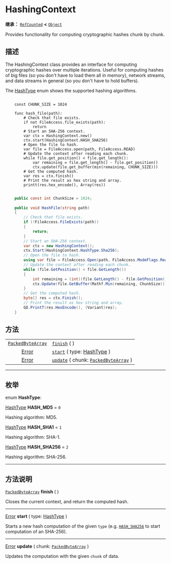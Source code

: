 <!-- ⚠ 请勿编辑本文件 ⚠ -->
<!-- 本文档使用脚本从 WeDot 引擎源码仓库生成。 -->
<!-- 生成脚本：https://github.com/WeDot-Engine/WeDot/tree/4.3/doc/tools/make_md.py； -->
<!-- 原文件：https://github.com/WeDot-Engine/WeDot/tree/4.3/doc/classes/HashingContext.xml。 -->

<div id="_class_hashingcontext"></div>

# HashingContext

**继承：** [`RefCounted`](class_refcounted.md) **<** [`Object`](class_object.md)

Provides functionality for computing cryptographic hashes chunk by chunk.

## 描述

The HashingContext class provides an interface for computing cryptographic hashes over multiple iterations. Useful for computing hashes of big files (so you don't have to load them all in memory), network streams, and data streams in general (so you don't have to hold buffers).

The [HashType](#enum_hashingcontext_hashtype) enum shows the supported hashing algorithms.



```gdscript

    const CHUNK_SIZE = 1024
    
    func hash_file(path):
        # Check that file exists.
        if not FileAccess.file_exists(path):
            return
        # Start an SHA-256 context.
        var ctx = HashingContext.new()
        ctx.start(HashingContext.HASH_SHA256)
        # Open the file to hash.
        var file = FileAccess.open(path, FileAccess.READ)
        # Update the context after reading each chunk.
        while file.get_position() < file.get_length():
            var remaining = file.get_length() - file.get_position()
            ctx.update(file.get_buffer(min(remaining, CHUNK_SIZE)))
        # Get the computed hash.
        var res = ctx.finish()
        # Print the result as hex string and array.
        printt(res.hex_encode(), Array(res))
```

```csharp

    public const int ChunkSize = 1024;
    
    public void HashFile(string path)
    {
        // Check that file exists.
        if (!FileAccess.FileExists(path))
        {
            return;
        }
        // Start an SHA-256 context.
        var ctx = new HashingContext();
        ctx.Start(HashingContext.HashType.Sha256);
        // Open the file to hash.
        using var file = FileAccess.Open(path, FileAccess.ModeFlags.Read);
        // Update the context after reading each chunk.
        while (file.GetPosition() < file.GetLength())
        {
            int remaining = (int)(file.GetLength() - file.GetPosition());
            ctx.Update(file.GetBuffer(Mathf.Min(remaining, ChunkSize)));
        }
        // Get the computed hash.
        byte[] res = ctx.Finish();
        // Print the result as hex string and array.
        GD.PrintT(res.HexEncode(), (Variant)res);
    }
```







## 方法

|||
|:-:|:--|
| [`PackedByteArray`](class_packedbytearray.md) | [`finish`](#class_hashingcontext_method_finish) ( )                                                      |
| [Error](#enum_@globalscope_error)             | [`start`](#class_hashingcontext_method_start) ( type: [HashType](#enum_hashingcontext_hashtype) )        |
| [Error](#enum_@globalscope_error)             | [`update`](#class_hashingcontext_method_update) ( chunk: [`PackedByteArray`](class_packedbytearray.md) ) |

<!-- rst-class:: classref-section-separator -->

---

## 枚举

<div id="_class_enum_hashingcontext_hashtype"></div>

enum **HashType**: <div id="enum_hashingcontext_hashtype"></div>

<div id="_class_hashingcontext_constant_hash_md5"></div>

[HashType](#enum_hashingcontext_hashtype) **HASH_MD5** = ``0``

Hashing algorithm: MD5.

<div id="_class_hashingcontext_constant_hash_sha1"></div>

[HashType](#enum_hashingcontext_hashtype) **HASH_SHA1** = ``1``

Hashing algorithm: SHA-1.

<div id="_class_hashingcontext_constant_hash_sha256"></div>

[HashType](#enum_hashingcontext_hashtype) **HASH_SHA256** = ``2``

Hashing algorithm: SHA-256.

<!-- rst-class:: classref-section-separator -->

---

## 方法说明

<div id="_class_hashingcontext_method_finish"></div>

[`PackedByteArray`](class_packedbytearray.md) **finish** ( )<div id="class_hashingcontext_method_finish"></div>

Closes the current context, and return the computed hash.

<!-- rst-class:: classref-item-separator -->

---

<div id="_class_hashingcontext_method_start"></div>

[Error](#enum_@globalscope_error) **start** ( type: [HashType](#enum_hashingcontext_hashtype) )<div id="class_hashingcontext_method_start"></div>

Starts a new hash computation of the given `type` (e.g. [`HASH_SHA256`](#class_hashingcontext_constant_hash_sha256) to start computation of an SHA-256).

<!-- rst-class:: classref-item-separator -->

---

<div id="_class_hashingcontext_method_update"></div>

[Error](#enum_@globalscope_error) **update** ( chunk: [`PackedByteArray`](class_packedbytearray.md) )<div id="class_hashingcontext_method_update"></div>

Updates the computation with the given `chunk` of data.

[^virtual]: 本方法通常需要用户覆盖才能生效。
[^const]: 本方法无副作用，不会修改该实例的任何成员变量。
[^vararg]: 本方法除了能接受在此处描述的参数外，还能够继续接受任意数量的参数。
[^constructor]: 本方法用于构造某个类型。
[^static]: 调用本方法无需实例，可直接使用类名进行调用。
[^operator]: 本方法描述的是使用本类型作为左操作数的有效运算符。
[^bitfield]: 这个值是由下列位标志构成位掩码的整数。
[^void]: 无返回值。
